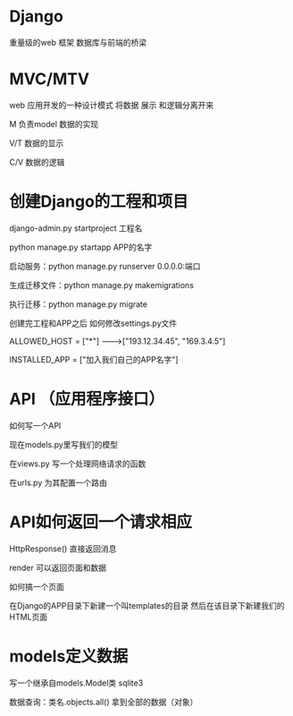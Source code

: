 # Django

重量级的web 框架 数据库与前端的桥梁

# MVC/MTV

web 应用开发的一种设计模式 将数据 展示 和逻辑分离开来

M 负责model 数据的实现

V/T  数据的显示

C/V   数据的逻辑

# 创建Django的工程和项目

django-admin.py startproject 工程名

python manage.py startapp APP的名字

启动服务：python manage.py runserver 0.0.0.0:端口

生成迁移文件：python manage.py makemigrations

执行迁移：python manage.py migrate       

创建完工程和APP之后 如何修改settings.py文件

ALLOWED_HOST = ["*"] --->["193.12.34.45", "169.3.4.5"]

INSTALLED_APP = ["加入我们自己的APP名字"]



# API （应用程序接口）

如何写一个API

现在models.py里写我们的模型

在views.py  写一个处理网络请求的函数

在urls.py 为其配置一个路由

# API如何返回一个请求相应

HttpResponse()    直接返回消息

render 可以返回页面和数据

如何搞一个页面

在Django的APP目录下新建一个叫templates的目录 然后在该目录下新建我们的HTML页面



# models定义数据

写一个继承自models.Model类   sqlite3

数据查询：类名.objects.all() 拿到全部的数据（对象）